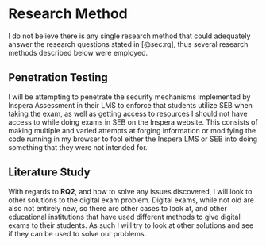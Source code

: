 # Research Method
I do not believe there is any single research method that could adequately
answer the research questions stated in [@sec:rq], thus several research
methods described below were employed.

## Penetration Testing
I will be attempting to penetrate the security mechanisms implemented by Inspera
Assessment in their LMS to enforce that students utilize SEB when taking the
exam, as well as getting access to resources I should not have access to while
doing exams in SEB on the Inspera website. This consists of making multiple and
varied attempts at forging information or modifying the code running in my
browser to fool either the Inspera LMS or SEB into doing something that they
were not intended for.

## Literature Study
With regards to **RQ2**, and how to solve any issues discovered, I will look to
other solutions to the digital exam problem. Digital exams, while not old are
also not entirely new, so there are other cases to look at, and other
educational institutions that have used different methods to give digital exams
to their students. As such I will try to look at other solutions and see if they
can be used to solve our problems.
